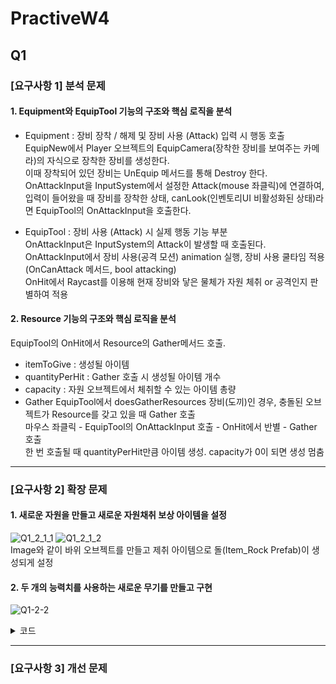 # PractiveW4
## Q1
### [요구사항 1] 분석 문제
#### 1. Equipment와 EquipTool 기능의 구조와 핵심 로직을 분석   
- Equipment : 장비 장착 / 해제 및 장비 사용 (Attack) 입력 시 행동 호출   
EquipNew에서 Player 오브젝트의 EquipCamera(장착한 장비를 보여주는 카메라)의 자식으로 장착한 장비를 생성한다.   
이때 장착되어 있던 장비는 UnEquip 메서드를 통해 Destroy 한다.   
OnAttackInput을 InputSystem에서 설정한 Attack(mouse 좌클릭)에 연결하여,   
입력이 들어왔을 때 장비를 장착한 상태, canLook(인벤토리UI 비활성화된 상태)라면 EquipTool의 OnAttackInput을 호출한다.

- EquipTool : 장비 사용 (Attack) 시 실제 행동 기능 부분   
OnAttackInput은 InputSystem의 Attack이 발생할 때 호출된다.   
OnAttackInput에서 장비 사용(공격 모션) animation 실행, 장비 사용 쿨타임 적용(OnCanAttack 메서드, bool attacking)   
OnHit에서 Raycast를 이용해 현재 장비와 닿은 물체가 자원 체취 or 공격인지 판별하여 적용   


#### 2. Resource 기능의 구조와 핵심 로직을 분석
EquipTool의 OnHit에서 Resource의 Gather메서드 호출.
- itemToGive : 생성될 아이템
- quantityPerHit : Gather 호출 시 생성될 아이템 개수
- capacity : 자원 오브젝트에서 체취할 수 있는 아이템 총량
- Gather
EquipTool에서 doesGatherResources 장비(도끼)인 경우, 충돌된 오브젝트가 Resource를 갖고 있을 때 Gather 호출   
마우스 좌클릭 - EquipTool의 OnAttackInput 호출 - OnHit에서 반별 - Gather 호출   
한 번 호출될 때 quantityPerHit만큼 아이템 생성. capacity가 0이 되면 생성 멈춤   


---

### [요구사항 2] 확장 문제
#### 1. 새로운 자원을 만들고 새로운 자원채취 보상 아이템을 설정
![Q1_2_1_1](https://github.com/user-attachments/assets/1bb3872d-62af-4f89-b10f-399b7dd0c61d)
![Q1_2_1_2](https://github.com/user-attachments/assets/38ab4c8a-7491-44d2-854b-893a96df8706)   
Image와 같이 바위 오브젝트를 만들고 제취 아이템으로 돌(Item_Rock Prefab)이 생성되게 설정


#### 2. 두 개의 능력치를 사용하는 새로운 무기를 만들고 구현
![Q1-2-2](https://github.com/user-attachments/assets/b435b0b9-214b-47e4-8032-cf765cac7484)


<details>
  <summary>코드</summary>
    <div markdown="1">
      <ul>
        <li>
      </ul>
    </div>
</details>

---

### [요구사항 3] 개선 문제
